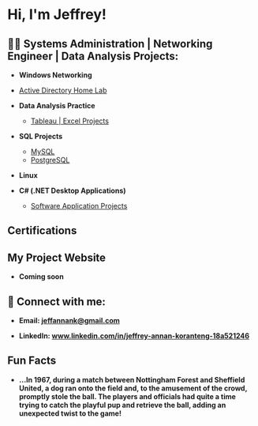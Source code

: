 <h1>Hi, I'm Jeffrey! </h1>

<h2>👨‍💻 Systems Administration | Networking Engineer | Data Analysis Projects:</h2>

-  <b>Windows Networking</b>
  - [Active Directory Home Lab](https://github.com/berlongit/Windows-Networking/blob/main/README.md)
- <b>Data Analysis Practice </b>
  - [Tableau | Excel Projects](https://github.com/berlongit/Data-Analysis/tree/main)
- <b>SQL Projects</b>
  -  [MySQL](https://github.com/berlongit/MySQL) 
  -  [PostgreSQL](https://github.com/berlongit/PostgreSQL)
- <b>Linux</b>
 
- <b>C# (.NET Desktop Applications)</b>
  - [Software Application Projects](https://github.com/berlongit/.Net-Programming/tree/main)
  
<h2>Certifications</h2>

<h2>My Project Website</h2>

- <b>Coming soon</b>

<h2> 🤳 Connect with me:</h2>

- <b>Email: jeffannank@gmail.com</b>

- <b>LinkedIn: www.linkedin.com/in/jeffrey-annan-koranteng-18a521246</b>

<h2>Fun Facts</h2>

- <b>...In 1967, during a match between Nottingham Forest and Sheffield United, a dog ran onto the field and, to the amusement of the crowd, promptly stole the ball. The players and officials had quite a time trying to catch the playful pup and retrieve the ball, adding an unexpected twist to the game!</b>





